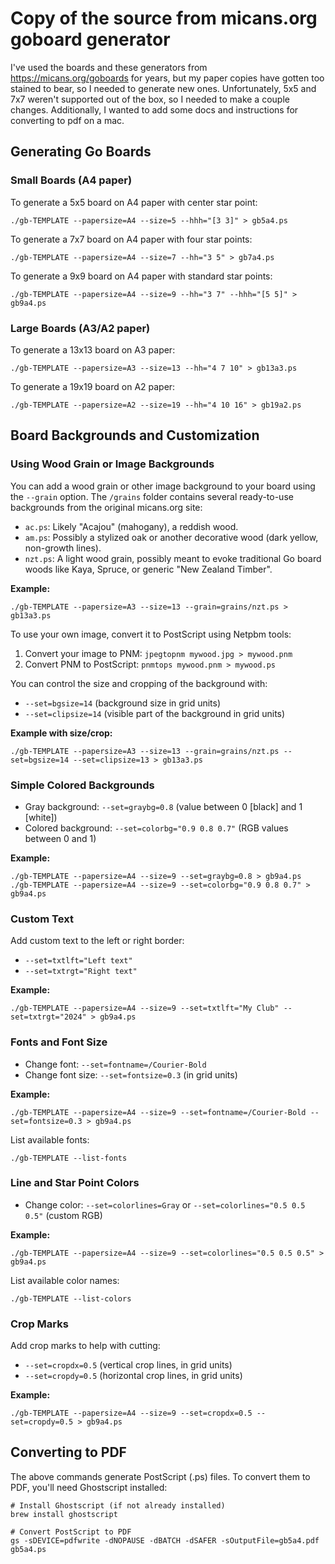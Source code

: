 # Copy of the source from micans.org goboard generator

I've used the boards and these generators from https://micans.org/goboards for years, but my paper copies have gotten too stained to bear, so I needed to generate new ones. Unfortunately, 5x5 and 7x7 weren't supported out of the box, so I needed to make a couple changes. Additionally, I wanted to add some docs and instructions for converting to pdf on a mac.

## Generating Go Boards

### Small Boards (A4 paper)

To generate a 5x5 board on A4 paper with center star point:
```
./gb-TEMPLATE --papersize=A4 --size=5 --hhh="[3 3]" > gb5a4.ps
```

To generate a 7x7 board on A4 paper with four star points:
```
./gb-TEMPLATE --papersize=A4 --size=7 --hh="3 5" > gb7a4.ps
```

To generate a 9x9 board on A4 paper with standard star points:
```
./gb-TEMPLATE --papersize=A4 --size=9 --hh="3 7" --hhh="[5 5]" > gb9a4.ps
```

### Large Boards (A3/A2 paper)

To generate a 13x13 board on A3 paper:
```
./gb-TEMPLATE --papersize=A3 --size=13 --hh="4 7 10" > gb13a3.ps
```

To generate a 19x19 board on A2 paper:
```
./gb-TEMPLATE --papersize=A2 --size=19 --hh="4 10 16" > gb19a2.ps
```

## Board Backgrounds and Customization

### Using Wood Grain or Image Backgrounds

You can add a wood grain or other image background to your board using the `--grain` option. The `/grains` folder contains several ready-to-use backgrounds from the original micans.org site:

- `ac.ps`: Likely "Acajou" (mahogany), a reddish wood.
- `am.ps`: Possibly a stylized oak or another decorative wood (dark yellow, non-growth lines).
- `nzt.ps`: A light wood grain, possibly meant to evoke traditional Go board woods like Kaya, Spruce, or generic "New Zealand Timber".

**Example:**
```
./gb-TEMPLATE --papersize=A3 --size=13 --grain=grains/nzt.ps > gb13a3.ps
```

To use your own image, convert it to PostScript using Netpbm tools:
1. Convert your image to PNM: `jpegtopnm mywood.jpg > mywood.pnm`
2. Convert PNM to PostScript: `pnmtops mywood.pnm > mywood.ps`

You can control the size and cropping of the background with:
- `--set=bgsize=14` (background size in grid units)
- `--set=clipsize=14` (visible part of the background in grid units)

**Example with size/crop:**
```
./gb-TEMPLATE --papersize=A3 --size=13 --grain=grains/nzt.ps --set=bgsize=14 --set=clipsize=13 > gb13a3.ps
```

### Simple Colored Backgrounds

- Gray background: `--set=graybg=0.8` (value between 0 [black] and 1 [white])
- Colored background: `--set=colorbg="0.9 0.8 0.7"` (RGB values between 0 and 1)

**Example:**
```
./gb-TEMPLATE --papersize=A4 --size=9 --set=graybg=0.8 > gb9a4.ps
./gb-TEMPLATE --papersize=A4 --size=9 --set=colorbg="0.9 0.8 0.7" > gb9a4.ps
```

### Custom Text

Add custom text to the left or right border:
- `--set=txtlft="Left text"`
- `--set=txtrgt="Right text"`

**Example:**
```
./gb-TEMPLATE --papersize=A4 --size=9 --set=txtlft="My Club" --set=txtrgt="2024" > gb9a4.ps
```

### Fonts and Font Size

- Change font: `--set=fontname=/Courier-Bold`
- Change font size: `--set=fontsize=0.3` (in grid units)

**Example:**
```
./gb-TEMPLATE --papersize=A4 --size=9 --set=fontname=/Courier-Bold --set=fontsize=0.3 > gb9a4.ps
```
List available fonts:
```
./gb-TEMPLATE --list-fonts
```

### Line and Star Point Colors

- Change color: `--set=colorlines=Gray` or `--set=colorlines="0.5 0.5 0.5"` (custom RGB)

**Example:**
```
./gb-TEMPLATE --papersize=A4 --size=9 --set=colorlines="0.5 0.5 0.5" > gb9a4.ps
```
List available color names:
```
./gb-TEMPLATE --list-colors
```

### Crop Marks

Add crop marks to help with cutting:
- `--set=cropdx=0.5` (vertical crop lines, in grid units)
- `--set=cropdy=0.5` (horizontal crop lines, in grid units)

**Example:**
```
./gb-TEMPLATE --papersize=A4 --size=9 --set=cropdx=0.5 --set=cropdy=0.5 > gb9a4.ps
```

## Converting to PDF

The above commands generate PostScript (.ps) files. To convert them to PDF, you'll need Ghostscript installed:

```
# Install Ghostscript (if not already installed)
brew install ghostscript

# Convert PostScript to PDF
gs -sDEVICE=pdfwrite -dNOPAUSE -dBATCH -dSAFER -sOutputFile=gb5a4.pdf gb5a4.ps
```
